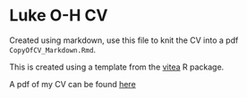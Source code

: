 # Luke O-H CV
Created using markdown, use this file to knit the CV into a pdf `CopyOfCV_Markdown.Rmd`.

This is created using a template from the [vitea](https://github.com/mitchelloharawild/vitae) R package. 

A pdf of my CV can be found [here](CV_Markdown/CopyOfCV_Markdown.pdf)


